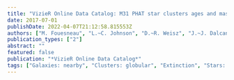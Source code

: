 ```yaml
---
title: "VizieR Online Data Catalog: M31 PHAT star clusters ages and masses (Fouesneau+, 2014)"
date: 2017-07-01
publishDate: 2022-04-07T21:12:58.815553Z
authors: ["M. Fouesneau", "L.~C. Johnson", "D.~R. Weisz", "J.~J. Dalcanton", "E.~F. Bell", "L. Bianchi", "N. Caldwell", "D.~A. Gouliermis", "P. Guhathakurta", "J. Kalirai", "S.~S. Larsen", "H. -W. Rix", "A.~C. Seth", "E.~D. Skillman", "B.~F. Williams"]
publication_types: ["2"]
abstract: ""
featured: false
publication: "*VizieR Online Data Catalog*"
tags: ["Galaxies: nearby", "Clusters: globular", "Extinction", "Stars: ages", "Stars: masses"]
---
```


